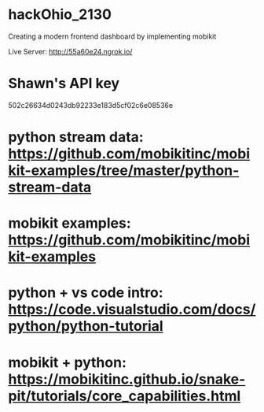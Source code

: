 # hackOhio_2130
 Creating a modern frontend dashboard by implementing mobikit

 Live Server:
 http://55a60e24.ngrok.io/

 # Shawn's API key
 502c26634d0243db92233e183d5cf02c6e08536e  

# python stream data: https://github.com/mobikitinc/mobikit-examples/tree/master/python-stream-data

# mobikit examples: https://github.com/mobikitinc/mobikit-examples

# python + vs code intro: https://code.visualstudio.com/docs/python/python-tutorial

# mobikit + python: https://mobikitinc.github.io/snake-pit/tutorials/core_capabilities.html